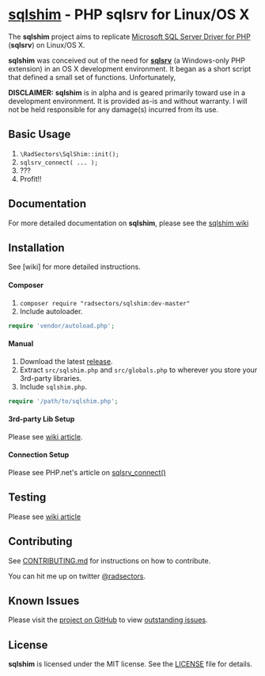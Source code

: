 # [sqlshim] - PHP sqlsrv for Linux/OS X

The **sqlshim** project aims to replicate [Microsoft SQL Server Driver for PHP][sqlsrv] (**sqlsrv**) on Linux/OS X.

**sqlshim** was conceived out of the need for **[sqlsrv]** (a Windows-only PHP extension) in an OS X development environment. It began as a short script that defined a small set of functions. Unfortunately,

**DISCLAIMER:** **sqlshim** is in alpha and is geared primarily toward use in a development environment. It is provided as-is and without warranty. I will not be held responsible for any damage(s) incurred from its use.


## Basic Usage
1. ```\RadSectors\SqlShim::init();```
2. ```sqlsrv_connect( ... );```
3. ???
4. Profit!!


## Documentation
For more detailed documentation on **sqlshim**, please see the [sqlshim wiki](https://github.com/radsectors/sqlshim/wiki)

## Installation

See [wiki] for more detailed instructions.

#### Composer
1. `composer require "radsectors/sqlshim:dev-master"`
2. Include autoloader.
```php
require 'vendor/autoload.php';
```

#### Manual
1. Download the latest [release](https://github.com/radsectors/sqlshim/releases).
2. Extract ```src/sqlshim.php``` and ```src/globals.php``` to wherever you store your 3rd-party libraries.
3. Include `sqlshim.php`.
```php
require '/path/to/sqlshim.php';
```

#### 3rd-party Lib Setup
Please see [wiki article](https://github.com/radsectors/sqlshim/wiki/3rd‑party-Lib-Setup).

#### Connection Setup
Please see PHP.net's article on [sqlsrv_connect()](http://php.net/manual/en/function.sqlsrv-connect.php)

## Testing
Please see [wiki article](https://github.com/radsectors/sqlshim/wiki/Unit-Testing)


## Contributing
See [CONTRIBUTING.md](https://github.com/radsectors/sqlshim/blob/master/CONTRIBUTING.md) for instructions on how to contribute.

You can hit me up on twitter [@radsectors](https://twitter.com/radsectors).

## Known Issues
Please visit the [project on GitHub](https://github.com/radsectors/sqlshim) to view [outstanding issues](https://github.com/radsectors/sqlshim/issues).

## License
**sqlshim** is licensed under the MIT license. See the [LICENSE](https://github.com/radsectors/sqlshim/blob/master/LICENSE) file for details.

[sqlshim]: https://github.com/radsectors/sqlshim
[sqlsrv]: https://github.com/Azure/msphpsql "Microsoft SQL Server Driver for PHP"
